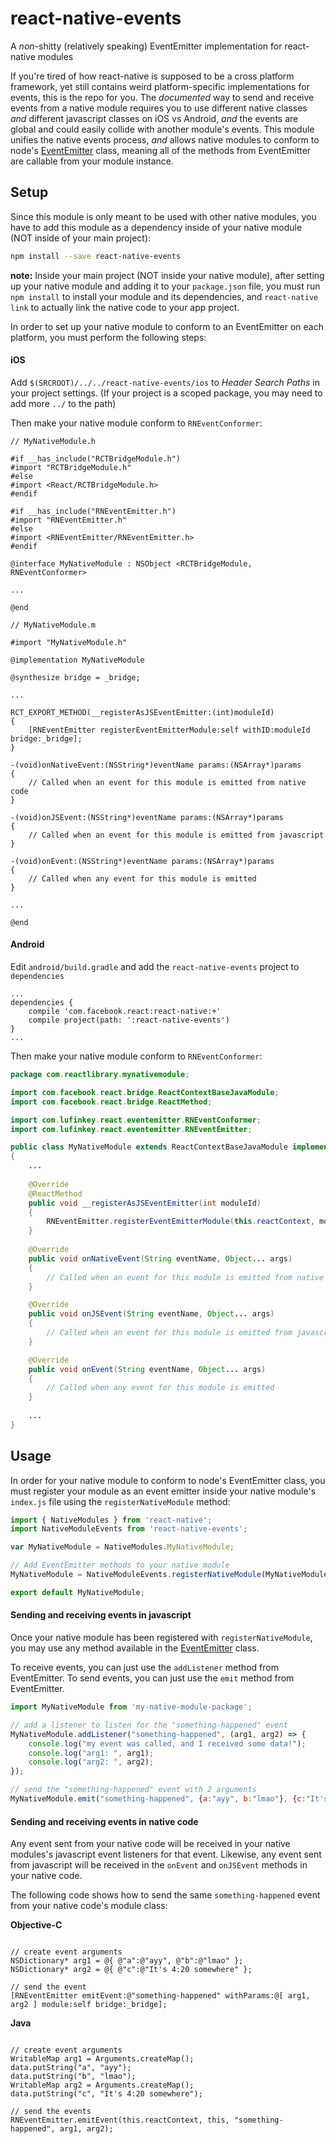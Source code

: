 
# react-native-events

A *non*-shitty (relatively speaking) EventEmitter implementation for react-native modules

If you're tired of how react-native is supposed to be a cross platform framework, yet still contains weird platform-specific implementations for events, this is the repo for you. The *documented* way to send and receive events from a native module requires you to use different native classes *and* different javascript classes on iOS vs Android, *and* the events are global and could easily collide with another module's events. This module unifies the native events process, *and* allows native modules to conform to node's [EventEmitter](https://nodejs.org/dist/latest-v9.x/docs/api/events.html#events_class_eventemitter) class, meaning all of the methods from EventEmitter are callable from your module instance.

## Setup

Since this module is only meant to be used with other native modules, you have to add this module as a dependency inside of your native module (NOT inside of your main project):

```bash
npm install --save react-native-events
```

**note:** Inside your main project (NOT inside your native module), after setting up your native module and adding it to your `package.json` file, you must run `npm install` to install your module and its dependencies, and `react-native link` to actually link the native code to your app project.

In order to set up your native module to conform to an EventEmitter on each platform, you must perform the following steps:

#### iOS

Add `$(SRCROOT)/../../react-native-events/ios` to *Header Search Paths* in your project settings. (If your project is a scoped package, you may need to add more `../` to the path)

Then make your native module conform to `RNEventConformer`:

```objc
// MyNativeModule.h

#if __has_include("RCTBridgeModule.h")
#import "RCTBridgeModule.h"
#else
#import <React/RCTBridgeModule.h>
#endif

#if __has_include("RNEventEmitter.h")
#import "RNEventEmitter.h"
#else
#import <RNEventEmitter/RNEventEmitter.h>
#endif

@interface MyNativeModule : NSObject <RCTBridgeModule, RNEventConformer>

...

@end
```

```objc
// MyNativeModule.m

#import "MyNativeModule.h"

@implementation MyNativeModule

@synthesize bridge = _bridge;

...

RCT_EXPORT_METHOD(__registerAsJSEventEmitter:(int)moduleId)
{
	[RNEventEmitter registerEventEmitterModule:self withID:moduleId bridge:_bridge];
}

-(void)onNativeEvent:(NSString*)eventName params:(NSArray*)params
{
	// Called when an event for this module is emitted from native code
}

-(void)onJSEvent:(NSString*)eventName params:(NSArray*)params
{
	// Called when an event for this module is emitted from javascript
}

-(void)onEvent:(NSString*)eventName params:(NSArray*)params
{
	// Called when any event for this module is emitted
}

...

@end

```

#### Android

Edit `android/build.gradle` and add the `react-native-events` project to `dependencies`

```
...
dependencies {
	compile 'com.facebook.react:react-native:+'
	compile project(path: ':react-native-events')
}
...
```

Then make your native module conform to `RNEventConformer`:

```java
package com.reactlibrary.mynativemodule;

import com.facebook.react.bridge.ReactContextBaseJavaModule;
import com.facebook.react.bridge.ReactMethod;

import com.lufinkey.react.eventemitter.RNEventConformer;
import com.lufinkey.react.eventemitter.RNEventEmitter;

public class MyNativeModule extends ReactContextBaseJavaModule implements RNEventConformer
{
	...
	
	@Override
	@ReactMethod
	public void __registerAsJSEventEmitter(int moduleId)
	{
		RNEventEmitter.registerEventEmitterModule(this.reactContext, moduleId, this);
	}
	
	@Override
	public void onNativeEvent(String eventName, Object... args)
	{
		// Called when an event for this module is emitted from native code
	}

	@Override
	public void onJSEvent(String eventName, Object... args)
	{
		// Called when an event for this module is emitted from javascript
	}

	@Override
	public void onEvent(String eventName, Object... args)
	{
		// Called when any event for this module is emitted
	}
	
	...
}
```

## Usage

In order for your native module to conform to node's EventEmitter class, you must register your module as an event emitter inside your native module's `index.js` file using the `registerNativeModule` method:

```javascript
import { NativeModules } from 'react-native';
import NativeModuleEvents from 'react-native-events';

var MyNativeModule = NativeModules.MyNativeModule;

// Add EventEmitter methods to your native module
MyNativeModule = NativeModuleEvents.registerNativeModule(MyNativeModule);

export default MyNativeModule;
```

#### Sending and receiving events in javascript

Once your native module has been registered with `registerNativeModule`, you may use any method available in the [EventEmitter](https://nodejs.org/dist/latest-v9.x/docs/api/events.html#events_class_eventemitter) class.

To receive events, you can just use the `addListener` method from EventEmitter. To send events, you can just use the `emit` method from EventEmitter.

```javascript
import MyNativeModule from 'my-native-module-package';

// add a listener to listen for the "something-happened" event
MyNativeModule.addListener("something-happened", (arg1, arg2) => {
	console.log("my event was called, and I received some data!");
	console.log("arg1: ", arg1);
	console.log("arg2: ", arg2);
});

// send the "something-happened" event with 2 arguments
MyNativeModule.emit("something-happened", {a:"ayy", b:"lmao"}, {c:"It's 4:20 somewhere"});
```

#### Sending and receiving events in native code

Any event sent from your native code will be received in your native modules's javascript event listeners for that event. Likewise, any event sent from javascript will be received in the `onEvent` and `onJSEvent` methods in your native code.

The following code shows how to send the same `something-happened` event from your native code's module class:

**Objective-C**

```objc

// create event arguments
NSDictionary* arg1 = @{ @"a":@"ayy", @"b":@"lmao" };
NSDictionary* arg2 = @{ @"c":@"It's 4:20 somewhere" };

// send the event
[RNEventEmitter emitEvent:@"something-happened" withParams:@[ arg1, arg2 ] module:self bridge:_bridge];
```

**Java**

```objc

// create event arguments
WritableMap arg1 = Arguments.createMap();
data.putString("a", "ayy");
data.putString("b", "lmao");
WritableMap arg2 = Arguments.createMap();
data.putString("c", "It's 4:20 somewhere");

// send the events
RNEventEmitter.emitEvent(this.reactContext, this, "something-happened", arg1, arg2);
```
